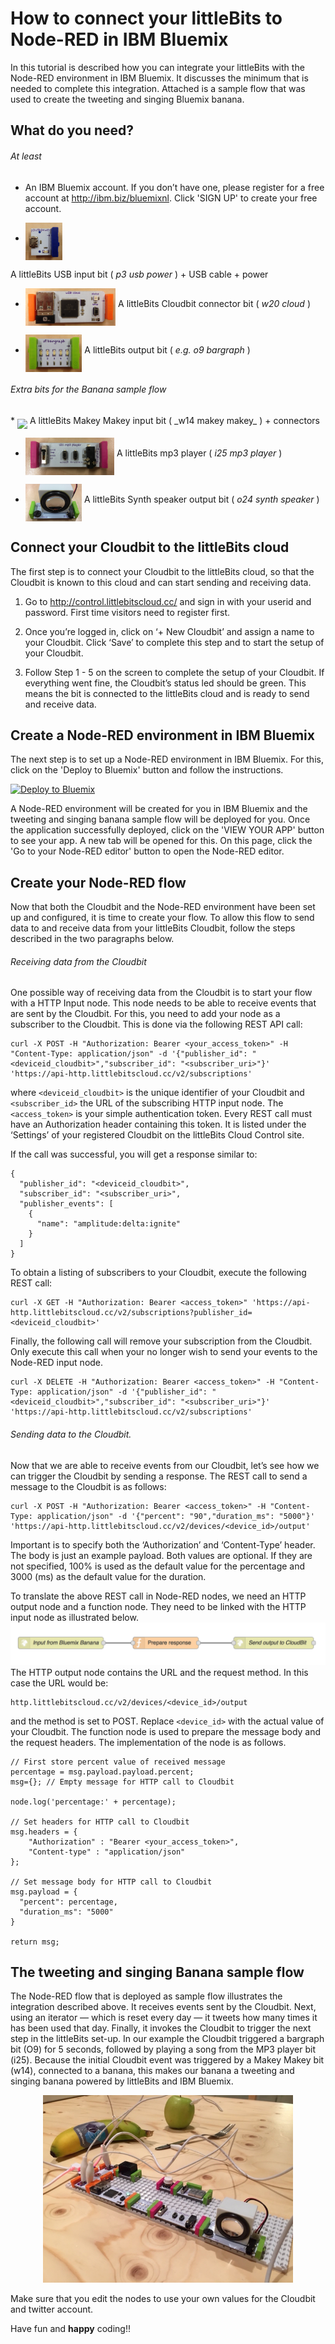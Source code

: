 # How to connect your littleBits to Node-RED in IBM Bluemix
In this tutorial is described how you can integrate your littleBits with the Node-RED environment in IBM Bluemix. It discusses the minimum that is needed to complete this integration. Attached is a sample flow that was used to create the tweeting and singing Bluemix banana.

## What do you need?
###### At least
* An IBM Bluemix account. If you don’t have one, please register for a free account at http://ibm.biz/bluemixnl. Click 'SIGN UP' to create your free account.

* <img align="middle" src="./images/p3.png" height="60">
A littleBits USB input bit ( _p3 usb power_ ) + USB cable + power

* <img align="middle" src="./images/w20.png" height="60"> A littleBits Cloudbit connector bit ( _w20 cloud_ )

* <img align="middle" src="./images/o9.png" height="60"> A littleBits output bit ( _e.g. o9 bargraph_ )

###### Extra bits for the Banana sample flow
<p/>
* <img align="middle" src="./images/w14.png" height="60"> A littleBits Makey Makey input bit ( _w14 makey makey_ ) + connectors

* <img align="middle" src="./images/i25.png" height="60"> A littleBits mp3 player ( _i25 mp3 player_ )

* <img align="middle" src="./images/o24.png" height="60"> A littleBits Synth speaker output bit ( _o24 synth speaker_ )

## Connect your Cloudbit to the littleBits cloud
The first step is to connect your Cloudbit to the littleBits cloud, so that the Cloudbit is known to this cloud and can start sending and receiving data.

1. Go to http://control.littlebitscloud.cc/ and sign in with your userid and password. First time visitors need to register first.

2. Once you’re logged in, click on ‘+ New Cloudbit’ and assign a name to your Cloudbit. Click ‘Save’ to complete this step and to start the setup of your Cloudbit.

3. Follow Step 1 - 5 on the screen to complete the setup of your Cloudbit. If everything went fine, the Cloudbit’s status led should be green. This means the bit is connected to the littleBits cloud and is ready to send and receive data.

## Create a Node-RED environment in IBM Bluemix
The next step is to set up a Node-RED environment in IBM Bluemix. For this, click on the 'Deploy to Bluemix' button and follow the instructions.

[![Deploy to Bluemix](https://bluemix.net/deploy/button.png)](https://bluemix.net/deploy?repository=https://hub.jazz.net/git/eciggaar/bluemixbanana)

A Node-RED environment will be created for you in IBM Bluemix and the tweeting and singing banana sample flow will be deployed for you. Once the application successfully deployed, click on the 'VIEW YOUR APP' button to see your app. A new tab will be opened for this. On this page, click the 'Go to your Node-RED editor' button to open the Node-RED editor.

## Create your Node-RED flow
Now that both the Cloudbit and the Node-RED environment have been set up and configured, it is time to create your flow. To allow this flow to send data to and receive data from your littleBits Cloudbit, follow the steps described in the two paragraphs below.

###### Receiving data from the Cloudbit
One possible way of receiving data from the Cloudbit is to start your flow with a HTTP Input node. This node needs to be able to receive events that are sent by the Cloudbit. For this, you need to add your node as a subscriber to the Cloudbit. This is done via the following REST API call:
```
curl -X POST -H "Authorization: Bearer <your_access_token>" -H "Content-Type: application/json" -d '{"publisher_id": "<deviceid_cloudbit>","subscriber_id": "<subscriber_uri>"}' 'https://api-http.littlebitscloud.cc/v2/subscriptions'
```
where `<deviceid_cloudbit>` is the unique identifier of your Cloudbit and `<subscriber_id>` the URL of the subscribing HTTP input node. The `<access_token>` is your simple authentication token. Every REST call must have an Authorization header containing this token. It is listed under the ‘Settings’ of your registered Cloudbit on the littleBits Cloud Control site.

If the call was successful, you will get a response similar to:
```
{
  "publisher_id": "<deviceid_cloudbit>",
  "subscriber_id": "<subscriber_uri>",
  "publisher_events": [
    {
      "name": "amplitude:delta:ignite"
    }
  ]
}
```
To obtain a listing of subscribers to your Cloudbit, execute the following REST call:
```
curl -X GET -H "Authorization: Bearer <access_token>" 'https://api-http.littlebitscloud.cc/v2/subscriptions?publisher_id=<deviceid_cloudbit>'
```
Finally, the following call will remove your subscription from the Cloudbit. Only execute this call when your no longer wish to send your events to the Node-RED input node.
```
curl -X DELETE -H "Authorization: Bearer <access_token>" -H "Content-Type: application/json" -d '{"publisher_id": "<deviceid_cloudbit>","subscriber_id": "<subscriber_uri>"}' 'https://api-http.littlebitscloud.cc/v2/subscriptions'
```

###### Sending data to the Cloudbit.
Now that we are able to receive events from our Cloudbit, let’s see how we can trigger the Cloudbit by sending a response. The REST call to send a message to the Cloudbit is as follows:
```
curl -X POST -H "Authorization: Bearer <access_token>" -H "Content-Type: application/json" -d '{"percent": "90","duration_ms": "5000"}' 'https://api-http.littlebitscloud.cc/v2/devices/<device_id>/output'
```
Important is to specify both the ‘Authorization’ and ‘Content-Type’ header. The body is just an example payload. Both values are optional. If they are not specified, 100% is used as the default value for the percentage and 3000 (ms) as the default value for the duration.

To translate the above REST call in Node-RED nodes, we need an HTTP output node and a function node. They need to be linked with the HTTP input node as illustrated below.
![Node-RED flow](./images/flow.png)
The HTTP output node contains the URL and the request method. In this case the URL would be:
```
http.littlebitscloud.cc/v2/devices/<device_id>/output
```
and the method is set to POST. Replace `<device_id>` with the actual value of your Cloudbit.
The function node is used to prepare the message body and the request headers. The implementation of the node is as follows.
```
// First store percent value of received message
percentage = msg.payload.payload.percent;
msg={}; // Empty message for HTTP call to Cloudbit

node.log('percentage:' + percentage);

// Set headers for HTTP call to Cloudbit
msg.headers = {
    "Authorization" : "Bearer <your_access_token>",
    "Content-type" : "application/json"
};

// Set message body for HTTP call to Cloudbit
msg.payload = {
  "percent": percentage,
  "duration_ms": "5000"
}

return msg;
```
## The tweeting and singing Banana sample flow
The Node-RED flow that is deployed as sample flow illustrates the integration described above. It receives events sent by the Cloudbit. Next, using an iterator — which is reset every day — it tweets how many times it has been used that day. Finally, it invokes the Cloudbit to trigger the next step in the littleBits set-up. In our example the Cloudbit triggered a bargraph bit (O9) for 5 seconds, followed by playing a song from the MP3 player bit (i25). Because the initial Cloudbit event was triggered by a Makey Makey bit (w14), connected to a banana, this makes our banana a tweeting and singing banana powered by littleBits and IBM Bluemix.
<p align="center">
<img src="./images/bluemixbanana.jpg" height="300">
</p>
Make sure that you edit the nodes to use your own values for the Cloudbit and twitter account.

Have fun and **happy** coding!!
